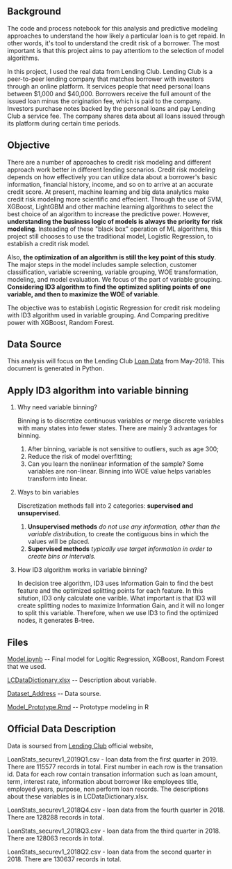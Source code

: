 ## Background

The code and process notebook for this analysis and predictive modeling approaches to understand the how likely a particular loan is to get repaid. In other words, it's tool to understand the credit risk of a borrower. The most important is that this project aims to pay attentiom to the selection of model algorithms. 

In this project, I used the real data from Lending Club. Lending Club is a peer-to-peer lending company that matches borrower with investors through an online platform. It services people that need personal loans between \$1,000 and \$40,000. Borrowers receive the full amount of the issued loan minus the origination fee, which is paid to the company. Investors purchase notes backed by the personal loans and pay Lending Club a service fee. The company shares data about all loans issued through its platform during certain time periods.

## Objective

There are a number of approaches to credit risk modeling and different approach work better in different lending scenarios. Credit risk modeling depends on how effectively you can utilize data about a borrower's basic information, financial history, income, and so on to arrive at an accurate credit score. At present, machine learning and big data analytics make credit risk modeling more scientific and effecient. Through the use of SVM, XGBoost,  LightGBM and other machine learning algorithms to select the best choice of an algorithm to increase the predictive power. However, **understanding the business logic of models is always the priority for risk modeling**. Insteading of these "black box" operation of ML algorithms, this project still chooses to use the traditional model, Logistic Regression, to establish a credit risk model. 

Also, **the optimization of an algorithm is still the key point of this study**. The major steps in the model includes sample selection, customer classification, variable screening, variable grouping, WOE transformation, modeling, and model evaluation. We focus of the part of variable grouping. **Considering ID3 algorithm to find the optimized spliting points of one variable, and then to maximize the WOE of variable**. 

The objective was to establish Logistic Regression for credit risk modeling with ID3 algorithm used in variable grouping. And Comparing preditive power with XGBoost, Random Forest. 

## Data Source

This analysis will focus on the Lending Club [Loan Data](https://www.lendingclub.com/info/download-data.action) from May-2018. This document is generated in Python. 



## Apply ID3 algorithm into variable binning

1. Why need variable binning?

   Binning is to discretize continuous variables or merge discrete variables with many states into fewer states. There are mainly 3 advantages for binning. 

   1. After binning, variable is not sensitive to outliers, such as age 300;
   2. Reduce the risk of model overfitting;
   3. Can you learn the nonlinear information of the sample? Some variables are non-linear. Binning into WOE value helps variables transform into linear. 

2. Ways to bin variables

   Discretization methods fall into 2 categories: **supervised and unsupervised**.

   1. **Unsupervised methods** *do not use any information, other than the variable distribution*, to create the contiguous bins in which the values will be placed.
   2. **Supervised methods** *typically use target information in order to create bins or intervals.*

3. How ID3 algorithm works in variable binning?

   In decision tree algorithm, ID3 uses Information Gain to find the best feature and the optimized splitting points for each feature. In this sitution, ID3 only calculate one varible. What important is that ID3 will create splitting nodes to maximize Information Gain, and it will no longer to split this variable. Therefore, when we use ID3 to find the optimized nodes, it generates B-tree.





## Files

[Model.ipynb](https://github.com/jerilyt/lending-club/blob/master/Model.ipynb) -- Final model for Logitic Regression, XGBoost, Random Forest that we used.

[LCDataDictionary.xlsx](https://github.com/jerilyt/lending-club/blob/master/LCDataDictionary.xlsx) -- Description about variable.

[Dataset_Address](https://github.com/jerilyt/lending-club/blob/master/Dataset_Address) -- Data sourse.

[Model_Prototype.Rmd](https://github.com/jerilyt/lending-club/blob/master/Model_Prototype.Rmd) -- Prototype modeling in R





## Official Data Description

Data is soursed from [Lending Club](https://www.lendingclub.com/info/demand-and-credit-profile.action) official website, 

LoanStats_securev1_2019Q1.csv - loan data from the first quarter in 2019. There are 115577 records in total. First number in each row is the transation id. Data for each row contain transation information such as loan amount, term, interest rate, information about borrower like employees title, employed years, purpose, non perform loan records. The descriptions about these variables is in LCDataDictionary.xlsx.

LoanStats_securev1_2018Q4.csv - loan data from the fourth quarter in 2018. There are 128288 records in total. 

LoanStats_securev1_2018Q3.csv - loan data from the third quarter in 2018. There are 128063 records in total. 

LoanStats_securev1_2018Q2.csv - loan data from the second quarter in 2018. There are 130637 records in total. 















